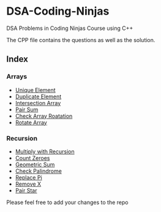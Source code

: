 # DSA-Coding-Ninjas
DSA Problems in Coding Ninjas Course using C++

The CPP file contains the questions as well as the solution.

## Index

### Arrays
- [Unique Element](https://github.com/vivekthedev/DSA-Coding-Ninjas/blob/main/Array/1.%20uniqueElementxor.cpp)
- [Duplicate Element](https://github.com/vivekthedev/DSA-Coding-Ninjas/blob/main/Array/2.%20duplicateElement.cpp)
- [Intersection Array](https://github.com/vivekthedev/DSA-Coding-Ninjas/blob/main/Array/3.%20intersectionArray.cpp)
- [Pair Sum](https://github.com/vivekthedev/DSA-Coding-Ninjas/blob/main/Array/4.%20pairsum.cpp)
- [Check Array Roatation](https://github.com/vivekthedev/DSA-Coding-Ninjas/blob/main/Array/5.%20checkArrayRotation.cpp)
- [Rotate Array](https://github.com/vivekthedev/DSA-Coding-Ninjas/blob/main/Array/6.%20rotateArray.cpp)

### Recursion
- [Multiply with Recursion](https://github.com/vivekthedev/DSA-Coding-Ninjas/blob/main/Recursion/1.%20multUsingRecursion.cpp)
- [Count Zeroes](https://github.com/vivekthedev/DSA-Coding-Ninjas/blob/main/Recursion/2.%20countZeroes.cpp)
- [Geometric Sum](https://github.com/vivekthedev/DSA-Coding-Ninjas/blob/main/Recursion/3.%20geometricSum.cpp)
- [Check Palindrome](https://github.com/vivekthedev/DSA-Coding-Ninjas/blob/main/Recursion/4.%20checkPalindrome.cpp)
- [Replace Pi](https://github.com/vivekthedev/DSA-Coding-Ninjas/blob/main/Recursion/5.%20replacePI.cpp)
- [Remove X](https://github.com/vivekthedev/DSA-Coding-Ninjas/blob/main/Recursion/6.%20removeX.cpp)
- [Pair Star](https://github.com/vivekthedev/DSA-Coding-Ninjas/blob/main/Recursion/7.%20pairStar.cpp)

Please feel free to add your changes to the repo
